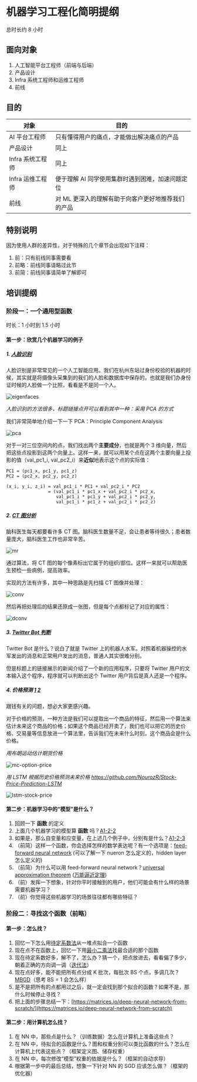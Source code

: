 # 机器学习工程化简明提纲

总时长约 8 小时

## 面向对象
1. 人工智能平台工程师（前端与后端）
2. 产品设计
3. Infra 系统工程师和运维工程师
4. 前线

## 目的

|  对象   | 目的  |
|  ----  | ----  |
| AI 平台工程师  | 只有懂得用户的痛点，才能做出解决痛点的产品 |
| 产品设计  | 同上 |
| Infra 系统工程师  | 同上 |
| Infra 运维工程师  | 便于理解 AI 同学使用集群时遇到困难，加速问题定位 |
| 前线  | 对 ML 更深入的理解有助于向客户更好地推荐我们的产品 |

## 特别说明

因为使用人群的差异性，对于特殊的几个章节会出现如下注释：

1. 前：只有前线同事需要看
2. 前略：前线同事请略过此节
3. 前简：前线同事请简单了解即可

## 培训提纲

### 阶段一：一个通用型函数

时长：1 小时到 1.5 小时

#### 第一步：欣赏几个机器学习的例子

##### 1. [人脸识别](https://zh.wikipedia.org/wiki/%E7%89%B9%E5%BE%81%E8%84%B8)

人脸识别是非常常见的一个人工智能应用。我们在杭州东站过身份校验的机器的时候，其实就是将摄像头采集到的我们的人脸和数据库中保存的，也就是我们办身份证时候的人脸做一个比照，看看是不是同一个人。

![eigenfaces](images/short/eigenfaces.png)

*人脸识别的方法很多，标题链接点开可以看到其中一种：采用 PCA 的方式*

我们非常简单地介绍一下一下 PCA：Principle Component Analysis

![pca](images/short/pca.png)

对于一对三位空间内的点，我们找出两个**主要成分**，也就是两个 3 维向量，然后把这些点投影到这两个向量上。这样一来，就可以用某个点在这两个主要向量上投影的值（val_pc1_i, val_pc2_i）来**近似**地表示这个点的实际值：

```
PC1 = (pc1_x, pc1_y, pc1_z)
PC2 = (pc2_x, pc2_y, pc2_z)

(x_i, y_i, z_i) = val_pc1_i * PC1 + val_pc2_i * PC2
                = (val_pc1_i * pc1_x + val_pc2_i * pc2_x,
                   val_pc1_i * pc1_y + val_pc2_i * pc2_y,
                   val_pc1_i * pc1_z + val_pc2_i * pc2_z)
```

##### 2. [CT 图分析](https://zh.wikipedia.org/wiki/%E5%9B%BE%E5%83%8F%E5%88%86%E5%89%B2)

脑科医生每天都要看许多 CT 图。脑科医生数量不足，会让患者等待很久；患者数量庞大，脑科医生工作也非常辛苦。

![mr](images/short/mr-tc3-seg-panel.png)

通过算法，将 CT 图的每个像素标出它属于的组织/部位。这样一来就可以帮助医生预检一些病例，提高效率。

实现的方法有许多，其中一种思路是先扫描 CT 图像并处理：

![conv](images/short/padding_strides.gif)

然后再把处理后的结果还原成一张图，但是每个点都标记了对应的属性：

![dconv](images/short/padding_strides_transposed.gif)

##### 3. [Twitter Bot 判断](http://www.jcoal.com/hulianwang/20190614_066368.html)

Twitter Bot 是什么？说白了就是 Twitter 上的机器人水军。对照着机器操控的水军发出的消息和正常用户发出的消息，普通人其实很难分别。

但是标题上的链接展示的新闻介绍了一个新的应用程序，只要将 Twitter 用户的文本输入这个程序，程序就可以判断出这个 Twitter 用户背后是真人还是一个程序。

##### 4. 价格预测 [1](https://blog.csdn.net/u014281392/article/details/76202493) [2](https://juejin.im/post/5cdd1c65e51d453c850d3bd4)

跟钱有关的问题，想必大家更感兴趣。

对于价格的预测，一种方法是我们可以提取出一个商品的特征，然后用一个算法来估计未来这个商品的价格；如果这个商品已经开卖了，我们也可以把它的历史价格、交易量等信息放进一个算法里，告诉我们在未来什么时刻，这个商品会是什么价格。

*用布朗运动估计期货价格*

![mc-option-price](images/short/mc-option-price.jpg)

*用 LSTM 根据历史价格预测未来价格*
*https://github.com/NourozR/Stock-Price-Prediction-LSTM*

![lstm-stock-price](https://user-images.githubusercontent.com/24511419/29501783-eb7eccd0-864c-11e7-9c26-0db07dea73c0.png)

#### 第二步：机器学习中的“模型”是什么？

1. 回顾一下 **函数** 的定义
2. 上面几个机器学习的模型算 **函数** 吗？[A1-2-2]()
3. 如果是，那么自变量和应变量，在上述几个例子中，分别有是什么？[A1-2-3]()
4. （前简）这样一个函数，你会选择怎样的数学表达呢？有一个选项是：[feed-forward neural network](https://zh.wikipedia.org/wiki/%E4%BA%BA%E5%B7%A5%E7%A5%9E%E7%BB%8F%E7%BD%91%E7%BB%9C) (可以了解一下 nueron 怎么定义的，hidden layer 怎么定义的)
5. （前简）为什么可以用 feed-forward neural network？[universal approximation theorem](https://en.wikipedia.org/wiki/Universal_approximation_theorem) ([万能逼近定理](https://zhuanlan.zhihu.com/p/39030338))
6. （前）发挥一下想象，针对你平时接触到的用户，他们可能会有什么样的场景需要机器学习？
7. （前）你觉得这些机器学习的场景往往都有哪些特征？

### 阶段二：寻找这个函数（前略）

#### 第一步：怎么找？
1. 回忆一下怎么用[待定系数法](https://baike.baidu.com/item/%E5%BE%85%E5%AE%9A%E7%B3%BB%E6%95%B0%E6%B3%95)从一堆点拟合一个函数
2. 现在点不在函数上，回忆一下用[最小二乘法](https://zh.wikipedia.org/wiki/%E6%9C%80%E5%B0%8F%E4%BA%8C%E4%B9%98%E6%B3%95)找最合适的那个函数
3. 现在待定系数好多，解不了，怎么办？猜一个，把点放进去，看看偏了多少，朝着正确的方向调一调（[迭代法](https://zh.wikipedia.org/wiki/%E9%9B%85%E5%8F%AF%E6%AF%94%E6%B3%95)）
4. 现在点好多，能不能把所有点分成 K 批次，每批次 BS 个点，多调几次？[MBGD](https://zh.wikipedia.org/wiki/%E6%A2%AF%E5%BA%A6%E4%B8%8B%E9%99%8D%E6%B3%95)（思考 BS = 1 会怎么样）
5. 是不是把所有的点都用过之后，就一定会找到那个拟合的函数？如果不是，那什么时候停止寻找？
6. 把上面的步骤总结一下：[https://matrices.io/deep-neural-network-from-scratch/](https://matrices.io/deep-neural-network-from-scratch)


#### 第二步：用计算机怎么找？

1. 在 NN 中，那些点是什么？（训练数据）怎么在计算机上准备这些点？
2. 在 NN 中，待拟合的函数是什么？图和权重分别可以类比函数的什么？怎么在计算机上代表这些点？（框架定义图、储存权重）
3. 在 NN 中，每次修改“模型”权重的依据是什么？（框架的自动求导）
4. 根据第一步中的最后总结，想象一下针对 NN 的 SGD 应该怎么做？（框架的优化器）


